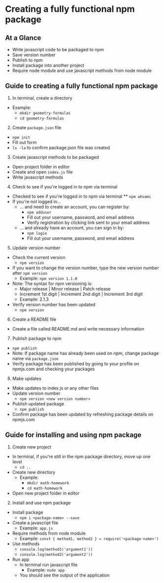# Creating a fully functional npm package

## At a Glance
* Write javascript code to be packaged to npm
* Save version number
* Publish to npm
* Install package into another project
* Require node module and use javascript methods from node module


## Guide to creating a fully functional npm package
1. In terminal, create a directory
  * Example: 
    * `mkdir geometry-formulas`
    * `cd geometry-formulas`
2. Create `package.json` file
  * `npm init`
  * Fill out form
  * `ls -la` to confirm package.json file was created
3. Create javascript methods to be packaged
  * Open project folder in editor
  * Create and open `index.js` file
  * Write javascript methods
4. Check to see if you're logged in to npm via terminal
  * Checked to see if you're logged in to npm via terminal
    ** `npm whoami`
  * If you're not logged in...
    * ... and need to create an account, you can register by:
      * `npm adduser`
      * Fill out your username, password, and email address
      * Verify registration by clicking link sent to your email address
    * ... and already have an account, you can sign in by:
      * `npm login`
      * Fill out your username, password, and email address
5. Update version number
  * Check the current version
    * `npm version`
  * If you want to change the version number, type the new version number after `npm version`
    * Example: `npm version 1.1.0`
  * Note: The syntax for npm versioning is:
    * Major release | Minor release | Patch release
    * Increment 1st digit | Increment 2nd digit | Increment 3rd digit
    * Example: 2.1.3
  * Verify version number has been updated
    * `npm version`
6. Create a README file
  * Create a file called README.md and write necessary information
7. Publish package to npm
  * `npm publish`
  * Note: If package name has already been used on npm, change package name via `package.json`
  * Verify package has been published by going to your profile on npmjs.com and checking your packages
8. Make updates
  * Make updates to index.js or any other files
  * Update version number
    * `npm version <new version number>`
  * Publish updated package
    * `npm publish`
  * Confirm package has been updated by refreshing package details on npmjs.com


## Guide for installing and using npm package
1. Create new project
  * In terminal, if you're still in the npm package directory, move up one level
    * `cd ..`
  * Create new directory
    * Example: 
      * `mkdir math-homework`
      * `cd math-homework`
  * Open new project folder in editor
2. Install and use npm package
  * Install package
    * `npm i <package-name> --save`
  * Create a javascript file
    * Example: `app.js`
  * Require methods from node module
    * Example: `const { method1, method2 } = require('<package-name>')`
  * Use methods
    * `console.log(method1('argument1'))`
    * `console.log(method2('argument2'))`
  * Run app
    * In terminal run javascript file
      * Example: `node app`
    * You should see the output of the application
  